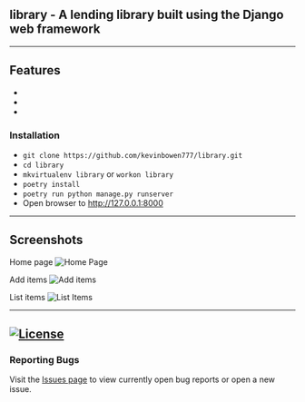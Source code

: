 ## library  - A lending library built using the Django web framework

---
## Features
 -
 -
 -

### Installation
 - `git clone https://github.com/kevinbowen777/library.git`
 - `cd library`
 - `mkvirtualenv library` or  `workon library`
 - `poetry install`
 - `poetry run python manage.py runserver`
 - Open browser to http://127.0.0.1:8000

---
## Screenshots

Home page
![Home
Page](https://github.com/kevinbowen777/library/blob/master/images/library_homepage_staff.png)

Add items
![Add
items](https://github.com/kevinbowen777/library/blob/master/images/library_add_new_item.png)

List items
![List
Items](https://github.com/kevinbowen777/library/blob/master/images/library_list_items.png)

---
[![License](https://img.shields.io/badge/license-MIT-green)](https://github.com/kevinbowen777/library/blob/master/LICENSE)
---
### Reporting Bugs

   Visit the [Issues page](https://github.com/kevinbowen777/library/issues)
      to view currently open bug reports or open a new issue.
